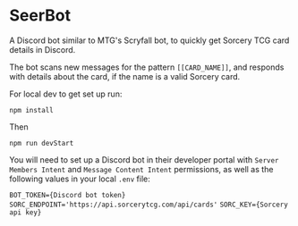 # SeerBot
A Discord bot similar to MTG's Scryfall bot, to quickly get Sorcery TCG card details in Discord.

The bot scans new messages for the pattern `[[CARD_NAME]]`, and responds with details about the card, if the name is a valid Sorcery card.

For local dev to get set up run:

`npm install`

Then

`npm run devStart`

You will need to set up a Discord bot in their developer portal with `Server Members Intent` and `Message Content Intent` permissions, as well as the following values in your local `.env` file:

`BOT_TOKEN={Discord bot token}`
`SORC_ENDPOINT='https://api.sorcerytcg.com/api/cards'`
`SORC_KEY={Sorcery api key}`
